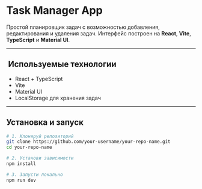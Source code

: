# Task Manager App

Простой планировщик задач с возможностью добавления, редактирования и удаления задач.
Интерфейс построен на **React**, **Vite**, **TypeScript** и **Material UI**.

---

## ️ Используемые технологии

- React + TypeScript
- Vite
- Material UI
- LocalStorage для хранения задач

---

## Установка и запуск

```bash
# 1. Клонируй репозиторий
git clone https://github.com/your-username/your-repo-name.git
cd your-repo-name

# 2. Установи зависимости
npm install

# 3. Запусти локально
npm run dev
